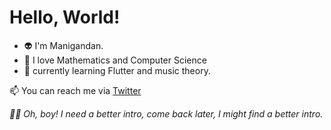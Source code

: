 # Hello, World!


- 👽 I'm Manigandan.
- 🎹 I love Mathematics and Computer Science
- 🌱 currently learning Flutter and music theory.


📫 You can reach me via [ Twitter ](https://twitter.com/manigandancodes)

*:technologist: Oh, boy! I need a better intro, come back later, I might find a better intro.*
